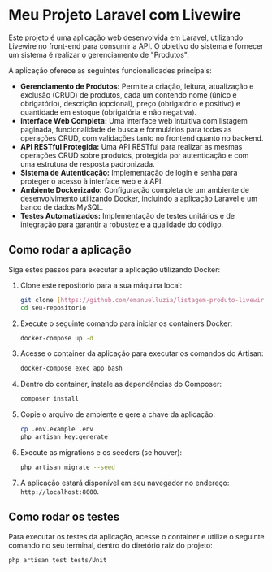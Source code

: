 # Meu Projeto Laravel com Livewire

Este projeto é uma aplicação web desenvolvida em Laravel, utilizando Livewire no front-end para consumir a API.
O objetivo do sistema é fornecer um sistema  é realizar o gerenciamento de "Produtos".

A aplicação oferece as seguintes funcionalidades principais:

* **Gerenciamento de Produtos:** Permite a criação, leitura, atualização e exclusão (CRUD) de produtos, cada um contendo nome (único e obrigatório), descrição (opcional), preço (obrigatório e positivo) e quantidade em estoque (obrigatória e não negativa).
* **Interface Web Completa:** Uma interface web intuitiva com listagem paginada, funcionalidade de busca e formulários para todas as operações CRUD, com validações tanto no frontend quanto no backend.
* **API RESTful Protegida:** Uma API RESTful para realizar as mesmas operações CRUD sobre produtos, protegida por autenticação e com uma estrutura de resposta padronizada.
* **Sistema de Autenticação:** Implementação de login e senha para proteger o acesso à interface web e à API.
* **Ambiente Dockerizado:** Configuração completa de um ambiente de desenvolvimento utilizando Docker, incluindo a aplicação Laravel e um banco de dados MySQL.
* **Testes Automatizados:** Implementação de testes unitários e de integração para garantir a robustez e a qualidade do código.


## Como rodar a aplicação

Siga estes passos para executar a aplicação utilizando Docker:

1.  Clone este repositório para a sua máquina local:
    ```bash
    git clone [https://github.com/emanuelluzia/listagem-produto-livewire.git](https://github.com/emanuelluzia/listagem-produto-livewire.git)
    cd seu-repositorio
    ```
2.  Execute o seguinte comando para iniciar os containers Docker:
    ```bash
    docker-compose up -d
    ```
3.  Acesse o container da aplicação para executar os comandos do Artisan:
    ```bash
    docker-compose exec app bash
    ```
4.  Dentro do container, instale as dependências do Composer:
    ```bash
    composer install
    ```
5.  Copie o arquivo de ambiente e gere a chave da aplicação:
    ```bash
    cp .env.example .env
    php artisan key:generate
    ```
6.  Execute as migrations e os seeders (se houver):
    ```bash
    php artisan migrate --seed
    ```
7.  A aplicação estará disponível em seu navegador no endereço: `http://localhost:8000`.

## Como rodar os testes

Para executar os testes da aplicação, acesse o container e utilize o seguinte comando no seu terminal, dentro do diretório raiz do projeto:

```bash
php artisan test tests/Unit
